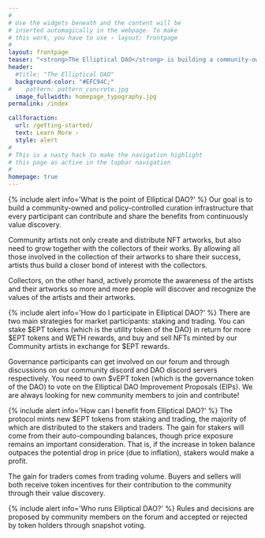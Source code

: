 ```yaml
---
#
# Use the widgets beneath and the content will be
# inserted automagically in the webpage. To make
# this work, you have to use › layout: frontpage
#
layout: frontpage
teaser: "<strong>The Elliptical DAO</strong> is building a community-owned decentralized curation infrastructure to bring transparency and growth sharing for artists, collectors, and investors. "
header:
  #title: "The Elliptical DAO"
  background-color: "#EFC94C;"
#    pattern: pattern_concrete.jpg
  image_fullwidth: homepage_typography.jpg
permalink: /index

callforaction:
  url: /getting-started/
  text: Learn More ›
  style: alert  
#
# This is a nasty hack to make the navigation highlight
# this page as active in the topbar navigation
#
homepage: true
---
```

{% include alert info='What is the point of Elliptical DAO?' %}
Our goal is to build a community-owned and policy-controlled curation infrastructure that every participant can contribute and share the benefits from continuously value discovery.

Community artists not only create and distribute NFT artworks, but also need to grow together with the collectors of their works. By allowing all those involved in the collection of their artworks to share their success, artists thus build a closer bond of interest with the collectors.

Collectors, on the other hand, actively promote the awareness of the artists and their artworks so more and more people will discover and recognize the values of the artists and their artworks.

{% include alert info='How do I participate in Elliptical DAO?' %}
There are two main strategies for market participants: staking and trading. You can stake $EPT tokens (which is the utility token of the DAO) in return for more $EPT tokens and WETH rewards, and buy and sell NFTs minted by our Community artists in exchange for $EPT rewards.

Governance participants can get involved on our forum and through discussions on our community discord and DAO discord servers respectively. You need to own $vEPT token (which is the governance token of the DAO) to vote on the Elliptical DAO Improvement Proposals (EIPs). We are always looking for new community members to join and contribute!

{% include alert info='How can I benefit from Elliptical DAO?' %}
The protocol mints new $EPT tokens from staking and trading, the majority of which are distributed to the stakers and traders. The gain for stakers will come from their auto-compounding balances, though price exposure remains an important consideration. That is, if the increase in token balance outpaces the potential drop in price (due to inflation), stakers would make a profit.

The gain for traders comes from trading volume. Buyers and sellers will both receive token incentives for their contribution to the community through their value discovery.  

{% include alert info='Who runs Elliptical DAO?' %}
Rules and decisions are proposed by community members on the forum and accepted or rejected by token holders through snapshot voting.
